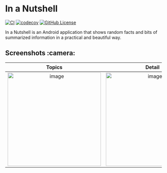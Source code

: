 # In a Nutshell

[![CI](https://github.com/Narsuf/Nutshell/actions/workflows/android.yml/badge.svg)](https://github.com/Narsuf/Nutshell/actions/workflows/android.yml)
[![codecov](https://codecov.io/gh/Narsuf/Nutshell/branch/main/graph/badge.svg)](https://codecov.io/gh/Narsuf/Nutshell)
[![GitHub License](https://img.shields.io/badge/license-Apache%20License%202.0-blue.svg?style=flat)](http://www.apache.org/licenses/LICENSE-2.0)

In a Nutshell is an Android application that shows random facts and bits of summarized information in a practical and beautiful way.

<h2 id="screenshots">Screenshots :camera:</h2>

| Topics | Detail |
|:-:|:-:|
| <img width="300" alt ="image" src="https://github.com/user-attachments/assets/819f2f5e-5681-4ca6-bd6d-1b1550ec9d16"> | <img width="300" alt ="image" src="https://github.com/user-attachments/assets/6b3520e2-21f1-402f-b5d1-25b9fb3976df">

